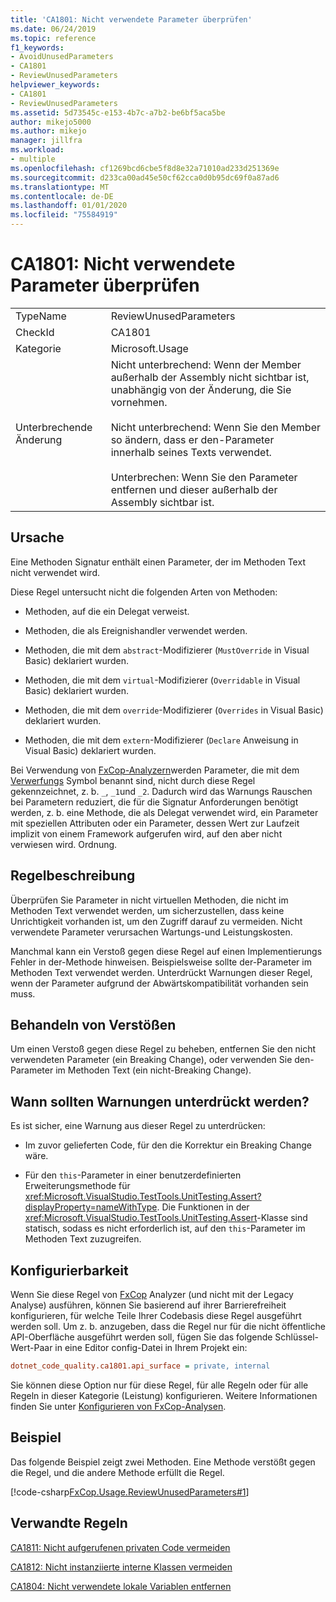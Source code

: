 ```yaml
---
title: 'CA1801: Nicht verwendete Parameter überprüfen'
ms.date: 06/24/2019
ms.topic: reference
f1_keywords:
- AvoidUnusedParameters
- CA1801
- ReviewUnusedParameters
helpviewer_keywords:
- CA1801
- ReviewUnusedParameters
ms.assetid: 5d73545c-e153-4b7c-a7b2-be6bf5aca5be
author: mikejo5000
ms.author: mikejo
manager: jillfra
ms.workload:
- multiple
ms.openlocfilehash: cf1269bcd6cbe5f8d8e32a71010ad233d251369e
ms.sourcegitcommit: d233ca00ad45e50cf62cca0d0b95dc69f0a87ad6
ms.translationtype: MT
ms.contentlocale: de-DE
ms.lasthandoff: 01/01/2020
ms.locfileid: "75584919"
---
```

# <a name="ca1801-review-unused-parameters"></a>CA1801: Nicht verwendete Parameter überprüfen

|||
|-|-|
|TypeName|ReviewUnusedParameters|
|CheckId|CA1801|
|Kategorie|Microsoft.Usage|
|Unterbrechende Änderung|Nicht unterbrechend: Wenn der Member außerhalb der Assembly nicht sichtbar ist, unabhängig von der Änderung, die Sie vornehmen.<br /><br /> Nicht unterbrechend: Wenn Sie den Member so ändern, dass er den-Parameter innerhalb seines Texts verwendet.<br /><br /> Unterbrechen: Wenn Sie den Parameter entfernen und dieser außerhalb der Assembly sichtbar ist.|

## <a name="cause"></a>Ursache

Eine Methoden Signatur enthält einen Parameter, der im Methoden Text nicht verwendet wird.

Diese Regel untersucht nicht die folgenden Arten von Methoden:

- Methoden, auf die ein Delegat verweist.

- Methoden, die als Ereignishandler verwendet werden.

- Methoden, die mit dem `abstract`-Modifizierer (`MustOverride` in Visual Basic) deklariert wurden.

- Methoden, die mit dem `virtual`-Modifizierer (`Overridable` in Visual Basic) deklariert wurden.

- Methoden, die mit dem `override`-Modifizierer (`Overrides` in Visual Basic) deklariert wurden.

- Methoden, die mit dem `extern`-Modifizierer (`Declare` Anweisung in Visual Basic) deklariert wurden.

Bei Verwendung von [FxCop-Analyzern](install-fxcop-analyzers.md)werden Parameter, die mit dem [Verwerfungs](/dotnet/csharp/discards) Symbol benannt sind, nicht durch diese Regel gekennzeichnet, z. b. `_`, `_1`und `_2`. Dadurch wird das Warnungs Rauschen bei Parametern reduziert, die für die Signatur Anforderungen benötigt werden, z. b. eine Methode, die als Delegat verwendet wird, ein Parameter mit speziellen Attributen oder ein Parameter, dessen Wert zur Laufzeit implizit von einem Framework aufgerufen wird, auf den aber nicht verwiesen wird. Ordnung.

## <a name="rule-description"></a>Regelbeschreibung

Überprüfen Sie Parameter in nicht virtuellen Methoden, die nicht im Methoden Text verwendet werden, um sicherzustellen, dass keine Unrichtigkeit vorhanden ist, um den Zugriff darauf zu vermeiden. Nicht verwendete Parameter verursachen Wartungs-und Leistungskosten.

Manchmal kann ein Verstoß gegen diese Regel auf einen Implementierungs Fehler in der-Methode hinweisen. Beispielsweise sollte der-Parameter im Methoden Text verwendet werden. Unterdrückt Warnungen dieser Regel, wenn der Parameter aufgrund der Abwärtskompatibilität vorhanden sein muss.

## <a name="how-to-fix-violations"></a>Behandeln von Verstößen

Um einen Verstoß gegen diese Regel zu beheben, entfernen Sie den nicht verwendeten Parameter (ein Breaking Change), oder verwenden Sie den-Parameter im Methoden Text (ein nicht-Breaking Change).

## <a name="when-to-suppress-warnings"></a>Wann sollten Warnungen unterdrückt werden?

Es ist sicher, eine Warnung aus dieser Regel zu unterdrücken:

- Im zuvor gelieferten Code, für den die Korrektur ein Breaking Change wäre.

- Für den `this`-Parameter in einer benutzerdefinierten Erweiterungsmethode für <xref:Microsoft.VisualStudio.TestTools.UnitTesting.Assert?displayProperty=nameWithType>. Die Funktionen in der <xref:Microsoft.VisualStudio.TestTools.UnitTesting.Assert>-Klasse sind statisch, sodass es nicht erforderlich ist, auf den `this`-Parameter im Methoden Text zuzugreifen.

## <a name="configurability"></a>Konfigurierbarkeit

Wenn Sie diese Regel von [FxCop](install-fxcop-analyzers.md) Analyzer (und nicht mit der Legacy Analyse) ausführen, können Sie basierend auf ihrer Barrierefreiheit konfigurieren, für welche Teile Ihrer Codebasis diese Regel ausgeführt werden soll. Um z. b. anzugeben, dass die Regel nur für die nicht öffentliche API-Oberfläche ausgeführt werden soll, fügen Sie das folgende Schlüssel-Wert-Paar in eine Editor config-Datei in Ihrem Projekt ein:

```ini
dotnet_code_quality.ca1801.api_surface = private, internal
```

Sie können diese Option nur für diese Regel, für alle Regeln oder für alle Regeln in dieser Kategorie (Leistung) konfigurieren. Weitere Informationen finden Sie unter [Konfigurieren von FxCop-Analysen](configure-fxcop-analyzers.md).

## <a name="example"></a>Beispiel

Das folgende Beispiel zeigt zwei Methoden. Eine Methode verstößt gegen die Regel, und die andere Methode erfüllt die Regel.

[!code-csharp[FxCop.Usage.ReviewUnusedParameters#1](../code-quality/codesnippet/CSharp/ca1801-review-unused-parameters_1.cs)]

## <a name="related-rules"></a>Verwandte Regeln

[CA1811: Nicht aufgerufenen privaten Code vermeiden](../code-quality/ca1811.md)

[CA1812: Nicht instanziierte interne Klassen vermeiden](../code-quality/ca1812.md)

[CA1804: Nicht verwendete lokale Variablen entfernen](../code-quality/ca1804.md)
